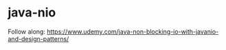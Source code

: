 # java-nio

Follow along: https://www.udemy.com/java-non-blocking-io-with-javanio-and-design-patterns/
